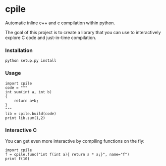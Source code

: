 # cpile

Automatic inline c++ and c compilation within python. 

The goal of this project is to create a library that you can use
to interactively explore C code and just-in-time compilation.

### Installation

    python setup.py install

### Usage

    import cpile
    code = """
    int sum(int a, int b)
    {
        return a+b;
    }
    """
    lib = cpile.build(code)
    print lib.sum(1,2)


### Interactive C

You can get even more interactive by compiling functions on the fly:

    import cpile
    f = cpile.func("int f(int a){ return a * a;}", name="f")
    print f(10)